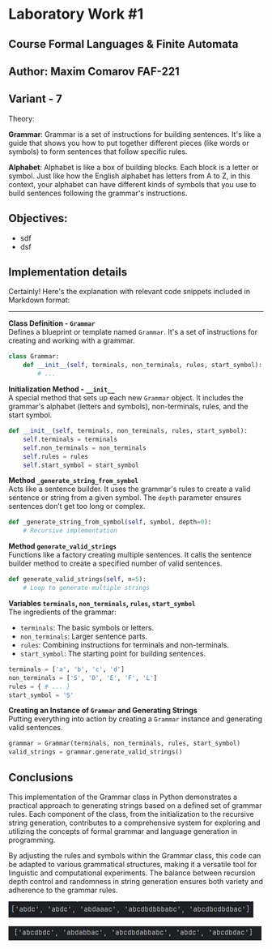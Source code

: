 # Laboratory Work #1
## Course  Formal Languages & Finite Automata
## Author: Maxim Comarov FAF-221
## Variant - 7
Theory: 

**Grammar**: Grammar is a set of instructions for building sentences. It's like a guide that shows you how to put together different pieces (like words or symbols) to form sentences that follow specific rules.

**Alphabet**: Alphabet is like  a box of building blocks. Each block is a letter or symbol. Just like how the English alphabet has letters from A to Z, in this context, your alphabet can have different kinds of symbols that you use to build sentences following the grammar's instructions.
## Objectives:
* sdf
* dsf
## Implementation details
Certainly! Here's the explanation with relevant code snippets included in Markdown format:

---

**Class Definition - `Grammar`**  
Defines a blueprint or template named `Grammar`. It's a set of instructions for creating and working with a grammar.
```python
class Grammar:
    def __init__(self, terminals, non_terminals, rules, start_symbol):
        # ...
```

**Initialization Method - `__init__`**  
A special method that sets up each new `Grammar` object. It includes the grammar's alphabet (letters and symbols), non-terminals, rules, and the start symbol.
```python
def __init__(self, terminals, non_terminals, rules, start_symbol):
    self.terminals = terminals
    self.non_terminals = non_terminals
    self.rules = rules
    self.start_symbol = start_symbol
```

**Method `_generate_string_from_symbol`**  
Acts like a sentence builder. It uses the grammar's rules to create a valid sentence or string from a given symbol. The `depth` parameter ensures sentences don’t get too long or complex.
```python
def _generate_string_from_symbol(self, symbol, depth=0):
    # Recursive implementation
```

**Method `generate_valid_strings`**  
Functions like a factory creating multiple sentences. It calls the sentence builder method to create a specified number of valid sentences.
```python
def generate_valid_strings(self, n=5):
    # Loop to generate multiple strings
```

**Variables `terminals`, `non_terminals`, `rules`, `start_symbol`**  
The ingredients of the grammar:
- `terminals`: The basic symbols or letters.
- `non_terminals`: Larger sentence parts.
- `rules`: Combining instructions for terminals and non-terminals.
- `start_symbol`: The starting point for building sentences.
```python
terminals = ['a', 'b', 'c', 'd']
non_terminals = ['S', 'D', 'E', 'F', 'L']
rules = { # ... }
start_symbol = 'S'
```

**Creating an Instance of `Grammar` and Generating Strings**  
Putting everything into action by creating a `Grammar` instance and generating valid sentences.
```python
grammar = Grammar(terminals, non_terminals, rules, start_symbol)
valid_strings = grammar.generate_valid_strings()
```

## Conclusions

This implementation of the Grammar class in Python demonstrates a practical approach to generating strings based on a defined set of grammar rules. Each component of the class, from the initialization to the recursive string generation, contributes to a comprehensive system for exploring and utilizing the concepts of formal grammar and language generation in programming.

By adjusting the rules and symbols within the Grammar class, this code can be adapted to various grammatical structures, making it a versatile tool for linguistic and computational experiments. The balance between recursion depth control and randomness in string generation ensures both variety and adherence to the grammar rules.


![img.png](img.png)

![img_1.png](img_1.png)